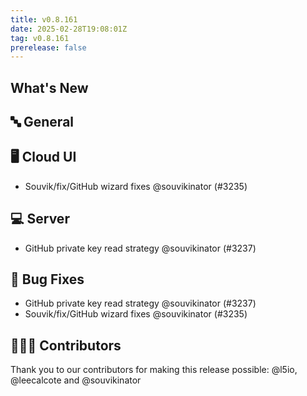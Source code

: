 ```yaml
---
title: v0.8.161
date: 2025-02-28T19:08:01Z
tag: v0.8.161
prerelease: false
---
```


## What's New
## 🔤 General
## 🖥 Cloud UI

- Souvik/fix/GitHub wizard fixes @souvikinator (#3235)

## 💻 Server

- GitHub private key read strategy @souvikinator (#3237)

## 🐛 Bug Fixes

- GitHub private key read strategy @souvikinator (#3237)
- Souvik/fix/GitHub wizard fixes @souvikinator (#3235)

## 👨🏽‍💻 Contributors

Thank you to our contributors for making this release possible:
@l5io, @leecalcote and @souvikinator

